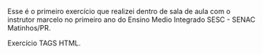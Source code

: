 Esse é o primeiro exercício que realizei dentro de sala de aula com o instrutor marcelo no primeiro ano do Ensino Medio Integrado SESC - SENAC Matinhos/PR.

Exercício TAGS HTML.
